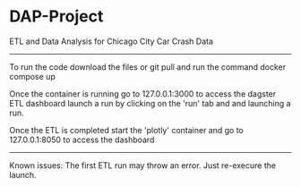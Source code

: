 # DAP-Project
ETL and Data Analysis for Chicago City Car Crash Data

-------------------------------------------------------------------------

To run the code download the files or git pull and run the command
docker compose up

Once the container is running go to 127.0.0.1:3000 to access the dagster ETL dashboard
launch a run by clicking on the 'run' tab and and launching a run.

Once the ETL is completed start the 'plotly' container and go to 127.0.0.1:8050 to access the dashboard


--------------------------------------------------------------------------

Known issues:
The first ETL run may throw an error. Just re-execure the launch.
